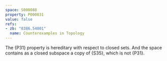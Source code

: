 ```yaml
---
space: S000088
property: P000031
value: false
refs:
- zb: "0386.54001"
  name: Counterexamples in Topology
---
```


The {P31} property is hereditary with respect to closed sets.  And the space contains as a closed subspace a copy of {S35}, which is not {P31}.
